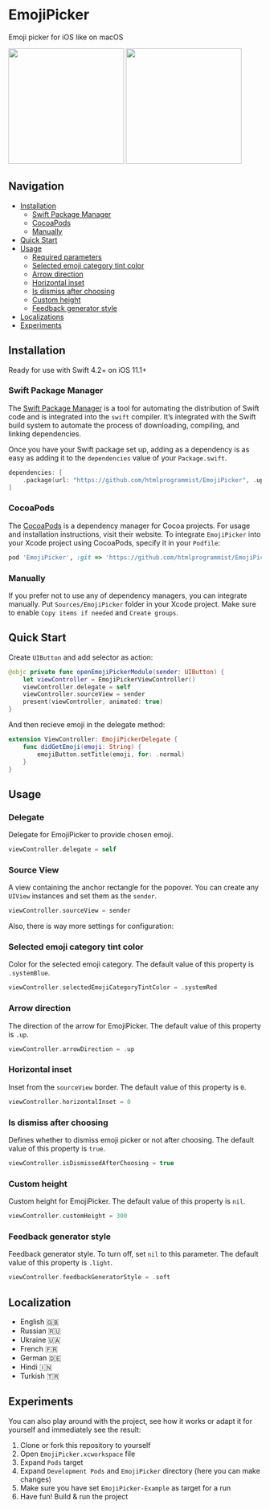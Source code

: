 # EmojiPicker

Emoji picker for iOS like on macOS

<p float="left">
<img src="https://user-images.githubusercontent.com/50948518/172110164-b0dec76f-495d-4112-ad00-2708ffdda54a.gif" width="230">
<img src="https://user-images.githubusercontent.com/50948518/171909950-ebf388f3-83a1-4b63-ad54-f58ba947e3bb.png" width="230">
</p>

## Navigation

- [Installation](#installation)
    - [Swift Package Manager](#swift-package-manager)
    - [CocoaPods](#cocoapods)
    - [Manually](#manually)
- [Quick Start](#quick-start)
- [Usage](#usage)
    - [Required parameters](#required-parameters)
    - [Selected emoji category tint color](#selected-emoji-category-tint-color)
    - [Arrow direction](#arrow-direction)
    - [Horizontal inset](#horizontal-inset)
    - [Is dismiss after choosing](#is-dismiss-after-choosing)
    - [Custom height](#custom-height)
    - [Feedback generator style](#feedback-generator-style)
- [Localizations](#localizations)
- [Experiments](#experiments)

## Installation

Ready for use with Swift 4.2+ on iOS 11.1+

### Swift Package Manager

The [Swift Package Manager](https://www.swift.org/package-manager/) is a tool for automating the distribution of Swift code and is integrated into the `swift` compiler. It’s integrated with the Swift build system to automate the process of downloading, compiling, and linking dependencies.

Once you have your Swift package set up, adding as a dependency is as easy as adding it to the `dependencies` value of your `Package.swift`.

```swift
dependencies: [
    .package(url: "https://github.com/htmlprogrammist/EmojiPicker", .upToNextMajor(from: "3.0.0"))
]
```

### CocoaPods

The [CocoaPods](https://cocoapods.org) is a dependency manager for Cocoa projects. For usage and installation instructions, visit their website. To integrate `EmojiPicker` into your Xcode project using CocoaPods, specify it in your `Podfile`:

```ruby
pod 'EmojiPicker', :git => 'https://github.com/htmlprogrammist/EmojiPicker'
```

### Manually

If you prefer not to use any of dependency managers, you can integrate manually. Put `Sources/EmojiPicker` folder in your Xcode project. Make sure to enable `Copy items if needed` and `Create groups`.

## Quick Start

Create `UIButton` and add selector as action:

```swift
@objc private func openEmojiPickerModule(sender: UIButton) {
    let viewController = EmojiPickerViewController()
    viewController.delegate = self
    viewController.sourceView = sender
    present(viewController, animated: true)
}
```

And then recieve emoji in the delegate method:

```swift
extension ViewController: EmojiPickerDelegate {
    func didGetEmoji(emoji: String) {
        emojiButton.setTitle(emoji, for: .normal)
    }
}
```

## Usage

### Delegate

Delegate for EmojiPicker to provide chosen emoji.

```swift
viewController.delegate = self
```

### Source View

A view containing the anchor rectangle for the popover. You can create any `UIView` instances and set them as the `sender`.

```swift
viewController.sourceView = sender
```

Also, there is way more settings for configuration:

### Selected emoji category tint color

Color for the selected emoji category. The default value of this property is `.systemBlue`.

```swift
viewController.selectedEmojiCategoryTintColor = .systemRed
```

### Arrow direction

The direction of the arrow for EmojiPicker. The default value of this property is `.up`.

```swift
viewController.arrowDirection = .up
```

### Horizontal inset

Inset from the `sourceView` border. The default value of this property is `0`.

```swift
viewController.horizontalInset = 0
```

### Is dismiss after choosing

Defines whether to dismiss emoji picker or not after choosing. The default value of this property is `true`.

```swift
viewController.isDismissedAfterChoosing = true
```

### Custom height

Custom height for EmojiPicker. The default value of this property is `nil`.

```swift
viewController.customHeight = 300
```

### Feedback generator style

Feedback generator style. To turn off, set `nil` to this parameter. The default value of this property is `.light`.

```swift
viewController.feedbackGeneratorStyle = .soft
```

## Localization

* English 🇬🇧
* Russian 🇷🇺
* Ukraine 🇺🇦
* French 🇫🇷
* German 🇩🇪
* Hindi 🇮🇳
* Turkish 🇹🇷

## Experiments

You can also play around with the project, see how it works or adapt it for yourself and immediately see the result:

1. Clone or fork this repository to yourself
1. Open `EmojiPicker.xcworkspace` file
2. Expand `Pods` target
3. Expand `Development Pods` and `EmojiPicker` directory (here you can make changes)
4. Make sure you have set `EmojiPicker-Example` as target for a run 
5. Have fun! Build & run the project
